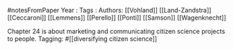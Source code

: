 #notesFromPaper
Year   :
Tags   :
Authors: [[Vohland]] [[Land-Zandstra]] [[Ceccaroni]] [[Lemmens]] [[Perello]] [[Ponti]] [[Samson]] [[Wagenknecht]]

Chapter 24 is about marketing and communicating citizen science projects to people. Tagging: #[[diversifying citizen science]]
